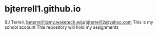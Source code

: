 # bjterrell1.github.io
BJ Terrell, beterrell1@my.waketech.edu/bjterrell12@yahoo.com
This is my school account
This repository will hold my assignments

